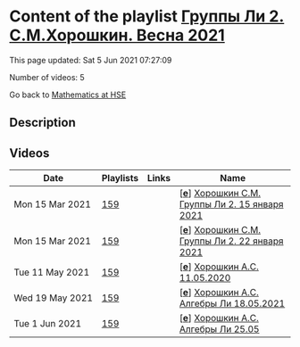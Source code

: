 # Content of the playlist [Группы Ли 2. С.М.Хорошкин. Весна 2021](https://youtube.com/playlist?list=PLq3E5oubNNoDn4DrkM-Tftt8C5XT4tGBs)

This page updated: Sat 5 Jun 2021 07:27:09

Number of videos: 5

Go back to [Mathematics at HSE](./README.md)

## Description



## Videos

|Date|Playlists|Links|Name|
|---|---|---|---|
| Mon&nbsp;15&nbsp;Mar&nbsp;2021 | [159](./playlists/159.md "Группы Ли 2. С.М.Хорошкин. Весна 2021") |  | [[**e**](https://studio.youtube.com/video/FeuiH6ZgD8I/edit)] [Хорошкин С.М. Группы Ли 2. 15 января 2021](https://youtube.com/watch?v=FeuiH6ZgD8I&list=PLq3E5oubNNoDn4DrkM-Tftt8C5XT4tGBs "") |
| Mon&nbsp;15&nbsp;Mar&nbsp;2021 | [159](./playlists/159.md "Группы Ли 2. С.М.Хорошкин. Весна 2021") |  | [[**e**](https://studio.youtube.com/video/HzJvJzR5suI/edit)] [Хорошкин С.М. Группы Ли 2. 22 января 2021](https://youtube.com/watch?v=HzJvJzR5suI&list=PLq3E5oubNNoDn4DrkM-Tftt8C5XT4tGBs "") |
| Tue&nbsp;11&nbsp;May&nbsp;2021 | [159](./playlists/159.md "Группы Ли 2. С.М.Хорошкин. Весна 2021") |  | [[**e**](https://studio.youtube.com/video/xO5-SYfhvb4/edit)] [Хорошкин А.С. 11.05.2020](https://youtube.com/watch?v=xO5-SYfhvb4&list=PLq3E5oubNNoDn4DrkM-Tftt8C5XT4tGBs "") |
| Wed&nbsp;19&nbsp;May&nbsp;2021 | [159](./playlists/159.md "Группы Ли 2. С.М.Хорошкин. Весна 2021") |  | [[**e**](https://studio.youtube.com/video/S5Z5EizpA18/edit)] [Хорошкин А.С. Алгебры Ли 18.05.2021](https://youtube.com/watch?v=S5Z5EizpA18&list=PLq3E5oubNNoDn4DrkM-Tftt8C5XT4tGBs "") |
| Tue&nbsp;1&nbsp;Jun&nbsp;2021 | [159](./playlists/159.md "Группы Ли 2. С.М.Хорошкин. Весна 2021") |  | [[**e**](https://studio.youtube.com/video/ZXyvpFlVkVs/edit)] [Хорошкин А.С. Алгебры Ли 25.05](https://youtube.com/watch?v=ZXyvpFlVkVs&list=PLq3E5oubNNoDn4DrkM-Tftt8C5XT4tGBs "") |
